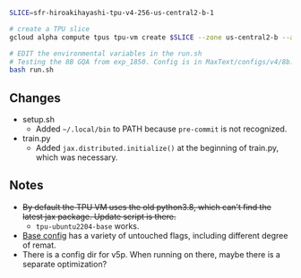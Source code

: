 
```bash
SLICE=sfr-hiroakihayashi-tpu-v4-256-us-central2-b-1

# create a TPU slice
gcloud alpha compute tpus tpu-vm create $SLICE --zone us-central2-b --accelerator-type=v4-256 --version=tpu-ubuntu2204-base --network=sf-research-pv-network --subnetwork=sf-research-us-central2 --tags=proxy-vm --tags=tpu-vm --internal-ips --reserved

# EDIT the environmental variables in the run.sh
# Testing the 8B GQA from exp_1850. Config is in MaxText/configs/v4/8b.sh
bash run.sh
```

## Changes

* setup.sh
  * Added `~/.local/bin` to PATH because `pre-commit` is not recognized.
* train.py
  * Added `jax.distributed.initialize()` at the beginning of train.py, which was necessary.

## Notes
* ~~By default the TPU VM uses the old python3.8, which can't find the latest jax package. Update script is there.~~
  * `tpu-ubuntu2204-base` works.
* [Base config](MaxText/configs/base.yml) has a variety of untouched flags, including different degree of remat.
* There is a config dir for v5p. When running on there, maybe there is a separate optimization?
